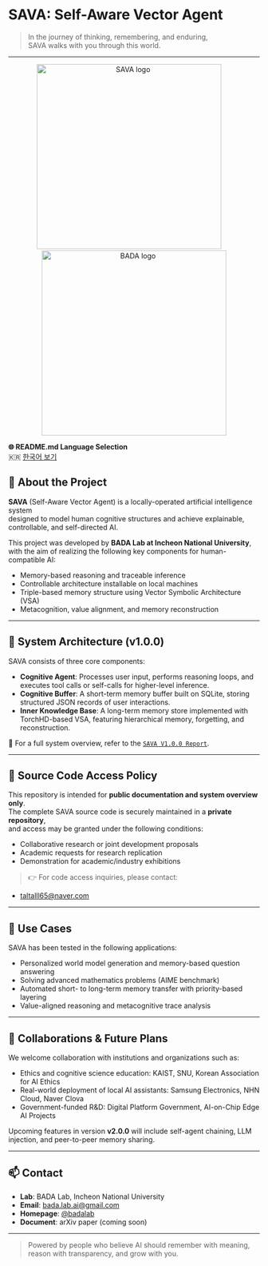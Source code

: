 # SAVA: Self-Aware Vector Agent

> In the journey of thinking, remembering, and enduring,  
> SAVA walks with you through this world.

---
<p align="center">
  <img width="370" alt="SAVA logo" src="https://github.com/user-attachments/assets/101d6e2e-0463-458a-9fb0-d1450648c6eb" />
  &nbsp;&nbsp;&nbsp;&nbsp;
  <img width="370" alt="BADA logo" src="https://github.com/user-attachments/assets/2c367724-a22f-47b3-aa9b-1b0389da14a0" />
</p>
<p><strong>🌐 README.md Language Selection</strong><br>
🇰🇷 <a href="README.ko.md">한국어 보기</a></p>

## 🧠 About the Project

**SAVA** (Self-Aware Vector Agent) is a locally-operated artificial intelligence system  
designed to model human cognitive structures and achieve explainable, controllable, and self-directed AI.

This project was developed by **BADA Lab at Incheon National University**,  
with the aim of realizing the following key components for human-compatible AI:

- Memory-based reasoning and traceable inference
- Controllable architecture installable on local machines
- Triple-based memory structure using Vector Symbolic Architecture (VSA)
- Metacognition, value alignment, and memory reconstruction

---

## 🧩 System Architecture (v1.0.0)

SAVA consists of three core components:

- **Cognitive Agent**: Processes user input, performs reasoning loops, and executes tool calls or self-calls for higher-level inference.  
- **Cognitive Buffer**: A short-term memory buffer built on SQLite, storing structured JSON records of user interactions.  
- **Inner Knowledge Base**: A long-term memory store implemented with TorchHD-based VSA, featuring hierarchical memory, forgetting, and reconstruction.

📘 For a full system overview, refer to the [`SAVA V1.0.0 Report`](./SAVA%20V1.0.0%20(20250718).pdf).

---

## 🔐 Source Code Access Policy

This repository is intended for **public documentation and system overview only**.  
The complete SAVA source code is securely maintained in a **private repository**,  
and access may be granted under the following conditions:

- Collaborative research or joint development proposals
- Academic requests for research replication
- Demonstration for academic/industry exhibitions

> 👉 For code access inquiries, please contact:
- taltalll65@naver.com

---

## 🧭 Use Cases

SAVA has been tested in the following applications:

- Personalized world model generation and memory-based question answering
- Solving advanced mathematics problems (AIME benchmark)  
- Automated short- to long-term memory transfer with priority-based layering  
- Value-aligned reasoning and metacognitive trace analysis

---

## 🤝 Collaborations & Future Plans

We welcome collaboration with institutions and organizations such as:

- Ethics and cognitive science education: KAIST, SNU, Korean Association for AI Ethics  
- Real-world deployment of local AI assistants: Samsung Electronics, NHN Cloud, Naver Clova  
- Government-funded R&D: Digital Platform Government, AI-on-Chip Edge AI Projects

Upcoming features in version **v2.0.0** will include self-agent chaining, LLM injection, and peer-to-peer memory sharing.

---

## 📫 Contact

- **Lab**: BADA Lab, Incheon National University  
- **Email**: bada.lab.ai@gmail.com  
- **Homepage**: [@badalab](https://sites.google.com/view/badalab/home)  
- **Document**: arXiv paper (coming soon)

---

> Powered by people who believe AI should remember with meaning, reason with transparency, and grow with you.
